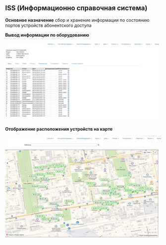 ## ISS (Информационно справочная система)

**Основное назначение** сбор и хранение информации по состоянию портов устройств абонентского доступа


**Вывод информации по оборудованию**

![Пример вывода информации по оборудованию](image1.png)


**Отображение расположения устройств на карте**

![Отображение на карте](image2.png)